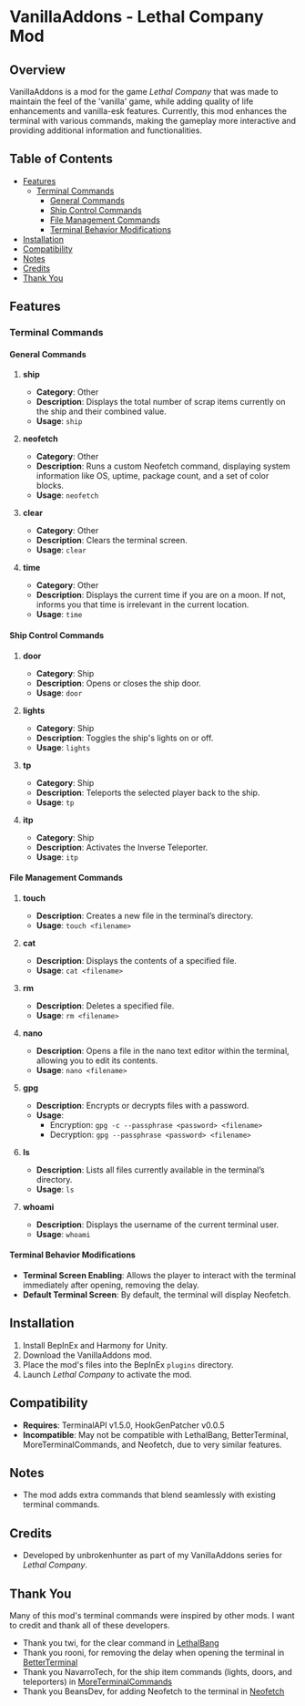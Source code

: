 # VanillaAddons - Lethal Company Mod

## Overview

VanillaAddons is a mod for the game _Lethal Company_ that was made to maintain the feel of the 'vanilla' game, while adding quality of life enhancements and vanilla-esk features. Currently, this mod enhances the terminal with various commands, making the gameplay more interactive and providing additional information and functionalities.

## Table of Contents

- [Features](#features)
  - [Terminal Commands](#terminal-commands)
    - [General Commands](#general-commands)
    - [Ship Control Commands](#ship-control-commands)
    - [File Management Commands](#file-management-commands)
    - [Terminal Behavior Modifications](#terminal-behavior-modifications)
- [Installation](#installation)
- [Compatibility](#compatibility)
- [Notes](#notes)
- [Credits](#credits)
- [Thank You](#thank-you)

## Features

### Terminal Commands

#### General Commands

1. **ship**

   - **Category**: Other
   - **Description**: Displays the total number of scrap items currently on the ship and their combined value.
   - **Usage**: `ship`

2. **neofetch**

   - **Category**: Other
   - **Description**: Runs a custom Neofetch command, displaying system information like OS, uptime, package count, and a set of color blocks.
   - **Usage**: `neofetch`

3. **clear**

   - **Category**: Other
   - **Description**: Clears the terminal screen.
   - **Usage**: `clear`

4. **time**
   - **Category**: Other
   - **Description**: Displays the current time if you are on a moon. If not, informs you that time is irrelevant in the current location.
   - **Usage**: `time`

#### Ship Control Commands

1. **door**

   - **Category**: Ship
   - **Description**: Opens or closes the ship door.
   - **Usage**: `door`

2. **lights**

   - **Category**: Ship
   - **Description**: Toggles the ship's lights on or off.
   - **Usage**: `lights`

3. **tp**

   - **Category**: Ship
   - **Description**: Teleports the selected player back to the ship.
   - **Usage**: `tp`

4. **itp**
   - **Category**: Ship
   - **Description**: Activates the Inverse Teleporter.
   - **Usage**: `itp`

#### File Management Commands

1. **touch**

   - **Description**: Creates a new file in the terminal’s directory.
   - **Usage**: `touch <filename>`

2. **cat**

   - **Description**: Displays the contents of a specified file.
   - **Usage**: `cat <filename>`

3. **rm**

   - **Description**: Deletes a specified file.
   - **Usage**: `rm <filename>`

4. **nano**

   - **Description**: Opens a file in the nano text editor within the terminal, allowing you to edit its contents.
   - **Usage**: `nano <filename>`

5. **gpg**

   - **Description**: Encrypts or decrypts files with a password.
   - **Usage**:
     - Encryption: `gpg -c --passphrase <password> <filename>`
     - Decryption: `gpg --passphrase <password> <filename>`

6. **ls**

   - **Description**: Lists all files currently available in the terminal’s directory.
   - **Usage**: `ls`

7. **whoami**
   - **Description**: Displays the username of the current terminal user.
   - **Usage**: `whoami`

#### Terminal Behavior Modifications

- **Terminal Screen Enabling**: Allows the player to interact with the terminal immediately after opening, removing the delay.
- **Default Terminal Screen**: By default, the terminal will display Neofetch.

## Installation

1. Install BepInEx and Harmony for Unity.
2. Download the VanillaAddons mod.
3. Place the mod's files into the BepInEx `plugins` directory.
4. Launch _Lethal Company_ to activate the mod.

## Compatibility

- **Requires**: TerminalAPI v1.5.0, HookGenPatcher v0.0.5
- **Incompatible**: May not be compatible with LethalBang, BetterTerminal, MoreTerminalCommands, and Neofetch, due to very similar features.

## Notes

- The mod adds extra commands that blend seamlessly with existing terminal commands.

## Credits

- Developed by unbrokenhunter as part of my VanillaAddons series for _Lethal Company_.

## Thank You

Many of this mod's terminal commands were inspired by other mods. I want to credit and thank all of these developers.

- Thank you twi, for the clear command in [LethalBang](https://thunderstore.io/c/lethal-company/p/twi/LethalBang/)
- Thank you rooni, for removing the delay when opening the terminal in [BetterTerminal](https://thunderstore.io/c/lethal-company/p/rooni/BetterTerminal/)
- Thank you NavarroTech, for the ship item commands (lights, doors, and teleporters) in [MoreTerminalCommands](https://thunderstore.io/c/lethal-company/p/NavarroTech/MoreTerminalCommands/)
- Thank you BeansDev, for adding Neofetch to the terminal in [Neofetch](https://thunderstore.io/c/lethal-company/p/BeansDev/Neofetch/)
